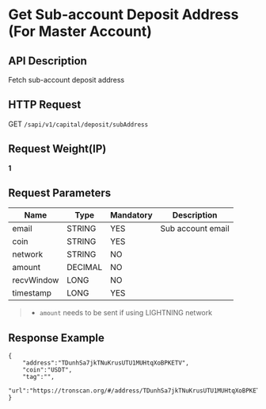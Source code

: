 # Get Sub-account Deposit Address (For Master Account) 

## API Description​

Fetch sub-account deposit address

## HTTP Request​

GET `/sapi/v1/capital/deposit/subAddress`

## Request Weight(IP)​

**1**

## Request Parameters​

| Name | Type | Mandatory | Description |
| --- | --- | --- | --- |
| email | STRING | YES | Sub account email |
| coin | STRING | YES |  |
| network | STRING | NO |  |
| amount | DECIMAL | NO |  |
| recvWindow | LONG | NO |  |
| timestamp | LONG | YES |  |

> * `amount` needs to be sent if using LIGHTNING network

## Response Example​

```
{  
	"address":"TDunhSa7jkTNuKrusUTU1MUHtqXoBPKETV",  
	"coin":"USDT",  
	"tag":"",  
	"url":"https://tronscan.org/#/address/TDunhSa7jkTNuKrusUTU1MUHtqXoBPKETV"  
}
```

